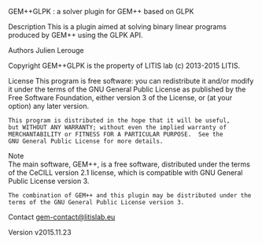 ﻿GEM++GLPK : a solver plugin for GEM++ based on GLPK

Description
    This is a plugin aimed at solving binary linear programs produced by
    GEM++ using the GLPK API.
    
Authors
    Julien Lerouge

Copyright
    GEM++GLPK is the property of LITIS lab (c) 2013-2015 LITIS.

License
    This program is free software: you can redistribute it and/or modify
    it under the terms of the GNU General Public License as published by
    the Free Software Foundation, either version 3 of the License, or
    (at your option) any later version.

    This program is distributed in the hope that it will be useful,
    but WITHOUT ANY WARRANTY; without even the implied warranty of
    MERCHANTABILITY or FITNESS FOR A PARTICULAR PURPOSE.  See the
    GNU General Public License for more details.

Note    
    The main software, GEM++, is a free software, distributed under the
    terms of the CeCILL version 2.1 license, which is compatible with GNU
    General Public License version 3.
    
    The combination of GEM++ and this plugin may be distributed under the
    terms of the GNU General Public License version 3.

Contact
    gem-contact@litislab.eu

Version
    v2015.11.23

